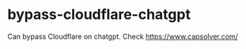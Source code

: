 # bypass-cloudflare-chatgpt
Can bypass Cloudflare on chatgpt. Check https://www.capsolver.com/ 
                                                                                                                    